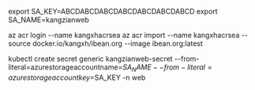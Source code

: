 export SA_KEY=ABCDABCDABCDABCDABCDABCDABCD
export SA_NAME=kangzianweb

az acr login --name kangxhacrsea
az acr import --name kangxhacrsea --source docker.io/kangxh/ibean.org --image ibean.org:latest

kubectl create secret generic kangzianweb-secret --from-literal=azurestorageaccountname=$SA_NAME --from-literal=azurestorageaccountkey=$SA_KEY -n web

